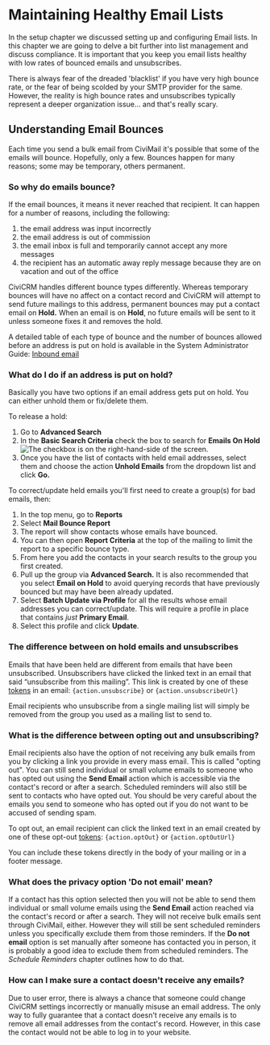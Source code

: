# Maintaining Healthy Email Lists

In the setup chapter we discussed setting up and configuring Email
lists. In this chapter we are going to delve a bit further into list
management and discuss compliance. It is important that you keep you
email lists healthy with low rates of bounced emails and unsubscribes.

There is always fear of the dreaded 'blacklist' if you have very high
bounce rate, or the fear of being scolded by your SMTP provider for the
same. However, the reality is high bounce rates and unsubscribes
typically represent a deeper organization issue... and that's really
scary.

## Understanding Email Bounces

Each time you send a bulk email from CiviMail it's possible that some of
the emails will bounce. Hopefully, only a few. Bounces happen for many
reasons; some may be temporary, others permanent.

### So why do emails bounce?

If the email bounces, it means it never reached that recipient. It can
happen for a number of reasons, including the following:

1.  the email address was input incorrectly
2.  the email address is out of commission
3.  the email inbox is full and temporarily cannot accept any more
    messages
4.  the recipient has an automatic away reply message because they are
    on vacation and out of the office

CiviCRM handles different bounce types differently. Whereas temporary
bounces will have no affect on a contact record and CiviCRM will attempt
to send future mailings to this address, permanent bounces may put a
contact email on **Hold.** When an email is on **Hold**, no future
emails will be sent to it unless someone fixes it and removes the hold.

A detailed table of each type of bounce and the number of bounces
allowed before an address is put on hold is available in the System Administrator Guide: [Inbound email](https://docs.civicrm.org/sysadmin/en/latest/setup/civimail/inbound/#why-is-a-contacts-e-mail-address-put-on-hold)

### What do I do if an address is put on hold?

Basically you have two options if an email address gets put on hold. You
can either unhold them or fix/delete them.

To release a hold:

1.  Go to **Advanced Search**
2.  In the **Basic Search Criteria** check the box to search for
    **Emails On Hold** 
![The checkbox is on the right-hand-side of the screen.](../img/mailing_basic_search.png)
3.  Once you have the list of contacts with held email addresses, select
    them and choose the action **Unhold Emails** from the dropdown list
    and click **Go.**

To correct/update held emails you'll first need to create a group(s) for
bad emails, then:

1.  In the top menu, go to **Reports**
2.  Select **Mail Bounce Report**
3.  The report will show contacts whose emails have bounced.
4.  You can then open **Report Criteria** at the top of the mailing to
    limit the report to a specific bounce type.
5.  From here you add the contacts in your search results to the group
    you first created.
6.  Pull up the group via **Advanced Search.** It is also recommended
    that you select **Email on Hold** to avoid querying records that
    have previously bounced but may have been already updated.
7.  Select **Batch Update via Profile** for all the results whose email
    addresses you can correct/update. This will require a profile in
    place that contains *just* **Primary Email**.
8.  Select this profile and click **Update**.

### The difference between on hold emails and unsubscribes

Emails that have been held are different from emails that have been
unsubscribed. Unsubscribers have clicked the linked text in an email
that said “unsubscribe from this mailing”. This link is created by one
of these [tokens](../common-workflows/tokens-and-mail-merge.md)
in an email: `{action.unsubscribe}` or `{action.unsubscribeUrl}`

Email recipients who unsubscribe from a single mailing list will simply
be removed from the group you used as a mailing list to send to.

### What is the difference between opting out and unsubscribing?

Email recipients also have the option of not receiving any bulk emails
from you by clicking a link you provide in every mass email. This is
called "opting out". You can still send individual or small volume
emails to someone who has opted out using the **Send Email** action
which is accessible via the contact's record or after a search.
Scheduled reminders will also still be sent to contacts who have opted
out. You should be very careful about the emails you send to someone who
has opted out if you do not want to be accused of sending spam. 

To opt out, an email recipient can click the linked text in an email
created by one of these opt-out [tokens](../common-workflows/tokens-and-mail-merge.md): `{action.optOut}` or `{action.optOutUrl}` 

You can include these tokens directly in the body of your mailing or in
a footer message.

### What does the privacy option 'Do not email' mean?

If a contact has this option selected then you will not be able to send
them individual or small volume emails using the **Send Email** action
reached via the contact's record or after a search. They will not
receive bulk emails sent through CiviMail, either. However they will
still be sent scheduled reminders unless you specifically exclude them
from those reminders. If the **Do not email** option is set manually
after someone has contacted you in person, it is probably a good idea to
exclude them from scheduled reminders. The *Schedule Reminders* chapter
outlines how to do that.

### How can I make sure a contact doesn't receive any emails?

Due to user error, there is always a chance that someone could change
CiviCRM settings incorrectly or manually misuse an email address. The
only way to fully guarantee that a contact doesn't receive any emails is
to remove all email addresses from the contact's record. However, in
this case the contact would not be able to log in to your website.
